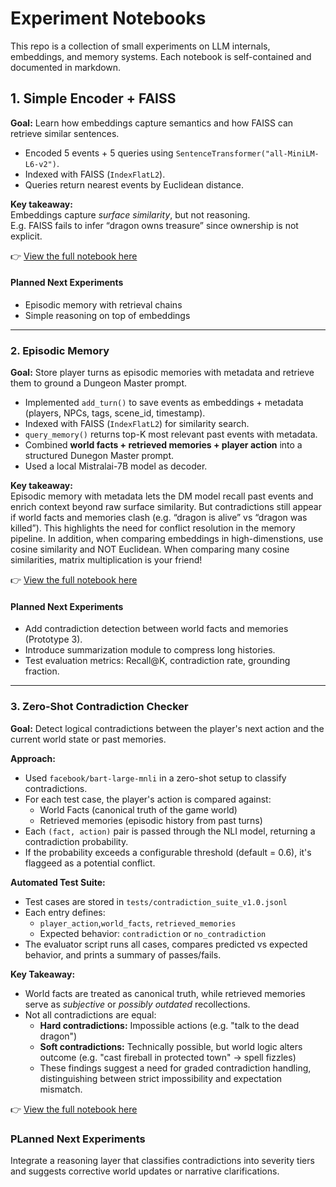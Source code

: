 # Experiment Notebooks
This repo is a collection of small experiments on LLM internals, embeddings, and memory systems. Each notebook is self-contained and documented in markdown.
## 1. Simple Encoder + FAISS
**Goal:** Learn how embeddings capture semantics and how FAISS can retrieve similar sentences.  
- Encoded 5 events + 5 queries using `SentenceTransformer("all-MiniLM-L6-v2")`.  
- Indexed with FAISS (`IndexFlatL2`).  
- Queries return nearest events by Euclidean distance.  

**Key takeaway:**  
Embeddings capture *surface similarity*, but not reasoning.  
E.g. FAISS fails to infer “dragon owns treasure” since ownership is not explicit.  

👉 [View the full notebook here](notebooks/01_faiss_encoder.ipynb)

#### Planned Next Experiments
- Episodic memory with retrieval chains  
- Simple reasoning on top of embeddings 

---
### 2. Episodic Memory
**Goal:** Store player turns as episodic memories with metadata and retrieve them to ground a Dungeon Master prompt.  
- Implemented `add_turn()` to save events as embeddings + metadata (players, NPCs, tags, scene_id, timestamp).  
- Indexed with FAISS (`IndexFlatL2`) for similarity search.  
- `query_memory()` returns top-K most relevant past events with metadata.
- Combined **world facts + retrieved memories + player action** into a structured Dunegon Master prompt.
- Used a local Mistralai-7B model as decoder.

**Key takeaway:**  
Episodic memory with metadata lets the DM model recall past events and enrich context beyond raw surface similarity. But contradictions still appear if world facts and memories clash (e.g. “dragon is alive” vs “dragon was killed”). This highlights the need for conflict resolution in the memory pipeline. 
In addition, when comparing embeddings in high-dimenstions, use cosine similarity and NOT Euclidean. When comparing many cosine similarities, matrix multiplication is your friend!

👉 [View the full notebook here](notebooks/02_episodic_memory.ipynb)

#### Planned Next Experiments
- Add contradiction detection between world facts and memories (Prototype 3).
- Introduce summarization module to compress long histories.
- Test evaluation metrics: Recall@K, contradiction rate, grounding fraction.

---
### 3. Zero-Shot Contradiction Checker
**Goal:** Detect logical contradictions between the player's next action and the current world state or past memories.

**Approach:**
- Used `facebook/bart-large-mnli` in a zero-shot setup to classify contradictions.
- For each test case, the player's action is compared against:
  - World Facts (canonical truth of the game world)
  - Retrieved memories (episodic history from past turns)
- Each `(fact, action)` pair is passed through the NLI model, returning a contradiction probability.
- If the probability exceeds a configurable threshold (default = 0.6), it's flaggeed as a potential conflict.

**Automated Test Suite:**
- Test cases are stored in `tests/contradiction_suite_v1.0.jsonl`
- Each entry defines:
  - `player_action`,`world_facts`, `retrieved_memories`
  - Expected behavior: `contradiction` or `no_contradiction`
- The evaluator script runs all cases, compares predicted vs expected behavior, and prints a summary of passes/fails.

**Key Takeaway:**
- World facts are treated as canonical truth, while retrieved memories serve as *subjective* or *possibly outdated* recollections.
- Not all contradictions are equal:
  - **Hard contradictions:** Impossible actions (e.g. "talk to the dead dragon")
  - **Soft contradictions:** Technically possible, but world logic alters outcome (e.g. "cast fireball in protected town" -> spell fizzles)
  - These findings suggest a need for graded contradiction handling, distinguishing between strict impossibility and expectation mismatch.
 
👉 [View the full notebook here](notebooks/03_zero_shot_contradiction_checker.ipynb)
 
### PLanned Next Experiments
Integrate a reasoning layer that classifies contradictions into severity tiers and suggests corrective world updates or narrative clarifications.

